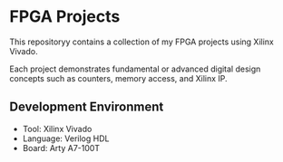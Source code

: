 # FPGA Projects 

This repositoryy contains a collection of my FPGA projects using Xilinx Vivado. 

Each project demonstrates fundamental or advanced digital design concepts such as counters, memory access, and Xilinx IP.

## Development Environment
- Tool: Xilinx Vivado
- Language: Verilog HDL
- Board: Arty A7-100T
